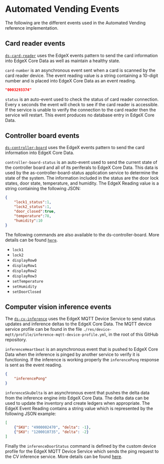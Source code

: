 # Automated Vending Events

The following are the different events used in the Automated Vending reference implementation.

## Card reader events

[`ds-card-reader`](./automated-vending-services/device_services.md#card-reader) uses the EdgeX events pattern to send the card information into EdgeX Core Data as well as maintain a healthy state.

`card-number` is an asynchronous event sent when a card is scanned by the card reader device. The event reading value is a string containing a 10-digit number and is placed into EdgeX Core Data as an event reading.

``` json
"0003293374"
```

`status` is an auto-event used to check the status of card reader connection. Every x seconds the event will check to see if the card reader is accessible. If the service is unable to verify the connection to the card reader then the service will restart. This event produces no database entry in EdgeX Core Data.

## Controller board events

[`ds-controller-board`](./automated-vending-services/device_services.md#controller-board) uses the EdgeX events pattern to send the card information into EdgeX Core Data.

`controller-board-status` is an auto-event used to send the current state of the controller board and all of its periferals to EdgeX Core Data. This data is used by the as-controller-board-status application service to determine the state of the system. The information included in the status are the door lock states, door state, temperature, and humidity. The EdgeX Reading value is a string containing the following JSON:

``` json
{
    "lock1_status":1,
    "lock2_status":1,
    "door_closed":true,
    "temperature":78,
    "humidity":10
}
```

The following commands are also available to the ds-controller-board. More details can be found [`here`](./automated-vending-services/device_services.md#controller-board).

- `lock1`
- `lock2`
- `displayRow0`
- `displayRow1`
- `displayRow2`
- `displayRow3`
- `setTemperature`
- `setHumidity`
- `setDoorClosed`

## Computer vision inference events

The [`ds-cv-inference`](./automated-vending-services/device_services.md#cv-inference) uses the EdgeX MQTT Device Service to send status updates and inference deltas to the EdgeX Core Data. The MQTT device service profile can be found in the file `./res/device-mqtt/profile/inference-mqtt-device-profile.yml`, in the root of this GitHub repository.

`inferenceHeartbeat` is an asynchronous event that is pushed to EdgeX Core Data when the inference is pinged by another service to verify it is functioning. If the inference is working properly the `inferencePong` response is sent as the event reading.

``` json
{
    "inferencePong"
}
```

`inferenceSkuDelta` is an asynchronous event that pushes the delta data from the inference engine into EdgeX Core Data. The delta data can be used to update the inventory and create ledgers when appropriate. The EdgeX Event Reading contains a string value which is represented by the following JSON example:

``` json
[
    {"SKU": "4900002470", "delta": -1},
    {"SKU": "1200010735", "delta": -2}
]
```

Finally the `inferenceDoorStatus` command is defined by the custom device profile for the EdgeX MQTT Device Service which sends the ping request to the CV inference service. More details can be found [here](./automated-vending-services/device_services.md#cv-inference).
